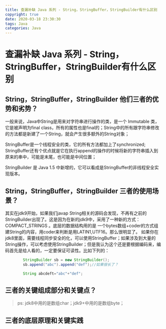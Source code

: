 ```yaml
---
title: 查漏补缺 Java 系列 - String，StringBuffer，StringBuilder有什么区别
copyright: true
date: 2020-03-18 23:30:30
tags: Java
categories: Java
---
```


# 查漏补缺 Java 系列 - String，StringBuffer，StringBuilder有什么区别

## String，StringBuffer，StringBuilder 他们三者的优势和劣势？

一般来说，Java中String是用来对字符串进行操作的类，是一个 Immutable 类，它是被声明为final class，所有的属性也是final的；String中的所有跟字符串修改的方法都是新建了一个String，就会产生很多额外的String对象；

StringBuffer是一个线程安全的类，它的所有方法都加上了synchronized; StringBuffer还有个优点就是它在执行append的操作的时候将新的字符串插入到原来的串中，可能是末尾，也可能是中间位置；

StringBuilder 是 Java 1.5 中新增的，它可以看成是StringBuffer的非线程安全实现版本。

## String，StringBuffer，StringBuilder 三者的使用场景？
其实在jdk9开始，如果我们javap String相关的源码会发现，不再有之前的StringBuilder出现了。这是因为在新的jdk9中，采用了一种新的方式：COMPACT_STRINGS 。底层的数据结构用的是 一个bytes数组+coder的方式组建String的内容，用coder来判断是用LATIN1,UTF16。那么很明显了。
如果你在jdk8里面，需要线程同步安全的化，可以使用StringBuffer；如果涉及到大量的String操作，可以考虑使用StringBuilder；但是我认为这个还是要根据编码来，编码首先是给人看的，一定要保证可读性。比如下列的：

```java
        StringBuilder sb = new StringBuilder();
        sb.append("abc").append("def");//如果很长了？

        String abcdeft="abc"+"def";
```

## 三者的关键组成部分和关键点？

> ps: jdk8中用的是数组char；jdk9+中用的是数组byte；


## 三者的底层原理和关键实践

